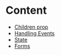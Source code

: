 # Content 

- [Children prop](module2/children-prop)
- [Handling Events](module2/events)
- [State](module2/state)
- [Forms](module2/forms)

